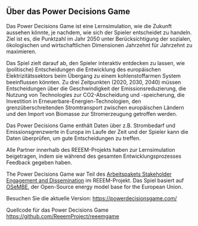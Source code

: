 <a name="about_de"></a>

## Über das Power Decisions Game

Das Power Decisions Game ist eine Lernsimulation, wie die Zukunft aussehen könnte, je nachdem, wie sich der Spieler entscheidet zu handeln. Ziel ist es, die Punktzahl im Jahr 2050 unter Berücksichtigung der sozialen, ökologischen und wirtschaftlichen Dimensionen Jahrzehnt für Jahrzehnt zu maximieren.

Das Spiel zielt darauf ab, den Spieler interaktiv entdecken zu lassen, wie (politische) Entscheidungen die Entwicklung des europäischen Elektrizitätssektors beim Übergang zu einem kohlenstoffarmen System beeinflussen könnten. Zu drei Zeitpunkten (2020, 2030, 2040) müssen Entscheidungen über die Geschwindigkeit der Emissionsreduzierung, die Nutzung von Technologies zur CO2-Abscheidung und -speicherung, die Investition in Erneuerbare-Energien-Technologien, den grenzüberschreitenden Stromtransport zwischen europäischen Ländern und den Import von Biomasse zur Stromerzeugung getroffen werden.

Das Power Decisions Game enthält Daten über z.B. Strombedarf und Emissionsgrenzwerte in Europa im Laufe der Zeit und der Spieler kann die Daten überprüfen, um gute Entscheidungen zu treffen.

Alle Partner innerhalb des REEEM-Projekts haben zur Lernsimulation beigetragen, indem sie während des gesamten Entwicklungsprozesses Feedback gegeben haben.

The Power Decisions Game war Teil des [Arbeitspakets Stakeholder Engagement and Dissemination](http://www.reeem.org/index.php/work-packages/) im REEEM-Projekt. Das Spiel basiert auf [OSeMBE](https://doi.org/10.1016/j.energy.2021.121973), der Open-Source energy model base for the European Union.

Besuchen Sie die aktuelle Version: https://powerdecisionsgame.com/

Quellcode für das Power Decisions Game https://github.com/ReeemProject/reeemgame
